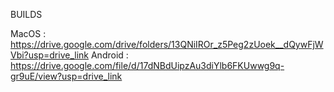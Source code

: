 BUILDS

MacOS : https://drive.google.com/drive/folders/13QNiIROr_z5Peg2zUoek__dQywFjWVbi?usp=drive_link
Android : https://drive.google.com/file/d/17dNBdUipzAu3diYlb6FKUwwg9q-gr9uE/view?usp=drive_link
